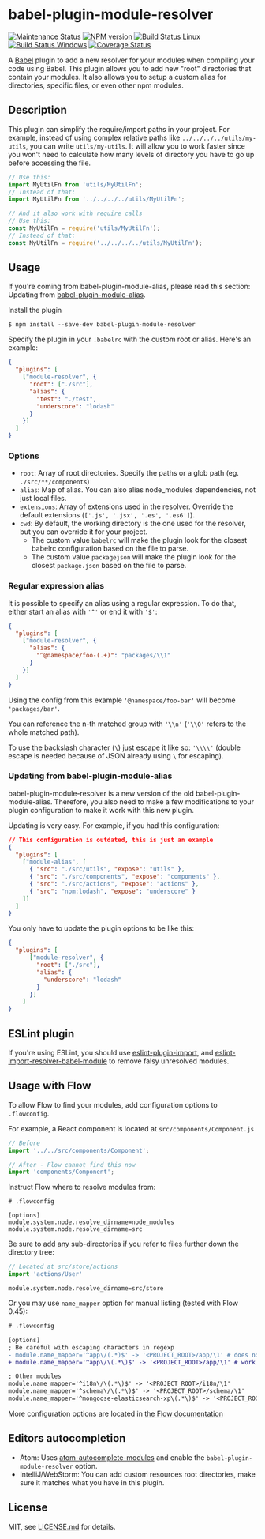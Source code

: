 # babel-plugin-module-resolver
[![Maintenance Status][status-image]][status-url] [![NPM version][npm-image]][npm-url] [![Build Status Linux][circleci-image]][circleci-url] [![Build Status Windows][appveyor-image]][appveyor-url] [![Coverage Status][coverage-image]][coverage-url]

A [Babel](http://babeljs.io) plugin to add a new resolver for your modules when compiling your code using Babel. This plugin allows you to add new "root" directories that contain your modules. It also allows you to setup a custom alias for directories, specific files, or even other npm modules.

## Description

This plugin can simplify the require/import paths in your project. For example, instead of using complex relative paths like `../../../../utils/my-utils`, you can write `utils/my-utils`. It will allow you to work faster since you won't need to calculate how many levels of directory you have to go up before accessing the file.

```js
// Use this:
import MyUtilFn from 'utils/MyUtilFn';
// Instead of that:
import MyUtilFn from '../../../../utils/MyUtilFn';

// And it also work with require calls
// Use this:
const MyUtilFn = require('utils/MyUtilFn');
// Instead of that:
const MyUtilFn = require('../../../../utils/MyUtilFn');
```

## Usage

If you're coming from babel-plugin-module-alias, please read this section: Updating from [babel-plugin-module-alias](#updating-from-babel-plugin-module-alias).

Install the plugin

```
$ npm install --save-dev babel-plugin-module-resolver
```

Specify the plugin in your `.babelrc` with the custom root or alias. Here's an example:
```json
{
  "plugins": [
    ["module-resolver", {
      "root": ["./src"],
      "alias": {
        "test": "./test",
        "underscore": "lodash"
      }
    }]
  ]
}
```

### Options

- `root`: Array of root directories. Specify the paths or a glob path (eg. `./src/**/components`)
- `alias`: Map of alias. You can also alias node_modules dependencies, not just local files.
- `extensions`: Array of extensions used in the resolver. Override the default extensions (`['.js', '.jsx', '.es', '.es6']`).
- `cwd`: By default, the working directory is the one used for the resolver, but you can override it for your project.
    - The custom value `babelrc` will make the plugin look for the closest babelrc configuration based on the file to parse.
    - The custom value `packagejson` will make the plugin look for the closest `package.json` based on the file to parse.

### Regular expression alias

It is possible to specify an alias using a regular expression. To do that, either start an alias with `'^'` or end it with `'$'`:

```json
{
  "plugins": [
    ["module-resolver", {
      "alias": {
        "^@namespace/foo-(.+)": "packages/\\1"
      }
    }]
  ]
}
```

Using the config from this example `'@namespace/foo-bar'` will become `'packages/bar'`.

You can reference the n-th matched group with `'\\n'` (`'\\0'` refers to the whole matched path).

To use the backslash character (`\`) just escape it like so: `'\\\\'` (double escape is needed because of JSON already using `\` for escaping).

### Updating from babel-plugin-module-alias

babel-plugin-module-resolver is a new version of the old babel-plugin-module-alias. Therefore, you also need to make a few modifications to your plugin configuration to make it work with this new plugin.

Updating is very easy. For example, if you had this configuration:
```json
// This configuration is outdated, this is just an example
{
  "plugins": [
    ["module-alias", [
      { "src": "./src/utils", "expose": "utils" },
      { "src": "./src/components", "expose": "components" },
      { "src": "./src/actions", "expose": "actions" },
      { "src": "npm:lodash", "expose": "underscore" }
    ]]
  ]
}
```
You only have to update the plugin options to be like this:
```json
{
  "plugins": [
      ["module-resolver", {
        "root": ["./src"],
        "alias": {
          "underscore": "lodash"
        }
      }]
    ]
}
```

## ESLint plugin

If you're using ESLint, you should use [eslint-plugin-import][eslint-plugin-import], and [eslint-import-resolver-babel-module][eslint-import-resolver-babel-module] to remove falsy unresolved modules.

## Usage with Flow

To allow Flow to find your modules, add configuration options
to `.flowconfig`.

For example, a React component is located at `src/components/Component.js`

```js
// Before
import '../../src/components/Component';

// After - Flow cannot find this now
import 'components/Component';
```

Instruct Flow where to resolve modules from:

```
# .flowconfig

[options]
module.system.node.resolve_dirname=node_modules
module.system.node.resolve_dirname=src
```

Be sure to add any sub-directories if you refer to files further down the
directory tree:

```js
// Located at src/store/actions
import 'actions/User'
```
```
module.system.node.resolve_dirname=src/store
```

Or you may use `name_mapper` option for manual listing (tested with Flow 0.45):

```diff
# .flowconfig

[options]
; Be careful with escaping characters in regexp
- module.name_mapper='^app\/(.*)$' -> '<PROJECT_ROOT>/app/\1' # does not work
+ module.name_mapper='^app\/\(.*\)$' -> '<PROJECT_ROOT>/app/\1' # work as expected

; Other modules
module.name_mapper='^i18n\/\(.*\)$' -> '<PROJECT_ROOT>/i18n/\1'
module.name_mapper='^schema\/\(.*\)$' -> '<PROJECT_ROOT>/schema/\1'
module.name_mapper='^mongoose-elasticsearch-xp\(.*\)$' -> '<PROJECT_ROOT>/lib/mongoose-elasticsearch-xp\1'
```

More configuration options are located in [the Flow documentation](https://flowtype.org/docs/advanced-configuration.html)

## Editors autocompletion

- Atom: Uses [atom-autocomplete-modules][atom-autocomplete-modules] and enable the `babel-plugin-module-resolver` option.
- IntelliJ/WebStorm: You can add custom resources root directories, make sure it matches what you have in this plugin.

## License

MIT, see [LICENSE.md](/LICENSE.md) for details.


[status-image]: https://img.shields.io/badge/status-maintained-brightgreen.svg
[status-url]: https://github.com/tleunen/babel-plugin-module-resolver

[npm-image]: https://img.shields.io/npm/v/babel-plugin-module-resolver.svg
[npm-url]: https://www.npmjs.com/package/babel-plugin-module-resolver

[circleci-image]: https://img.shields.io/circleci/project/tleunen/babel-plugin-module-resolver/master.svg?logo=data%3Aimage%2Fsvg%2Bxml%3Bbase64%2CPHN2ZyB4bWxucz0iaHR0cDovL3d3dy53My5vcmcvMjAwMC9zdmciIHhtbG5zOnhsaW5rPSJodHRwOi8vd3d3LnczLm9yZy8xOTk5L3hsaW5rIiB2aWV3Qm94PSItMTQyLjUgLTE0Mi41IDI4NSAyODUiPjxjaXJjbGUgcj0iMTQxLjciIGZpbGw9IiNERDQ4MTQiLz48ZyBpZD0iYSIgZmlsbD0iI0ZGRiI%2BPGNpcmNsZSBjeD0iLTk2LjQiIHI9IjE4LjkiLz48cGF0aCBkPSJNLTQ1LjYgNjguNGMtMTYuNi0xMS0yOS0yOC0zNC00Ny44IDYtNSA5LjgtMTIuMyA5LjgtMjAuNnMtMy44LTE1LjctOS44LTIwLjZjNS0xOS44IDE3LjQtMzYuNyAzNC00Ny44bDEzLjggMjMuMkMtNDYtMzUuMi01NS4zLTE4LjctNTUuMyAwYzAgMTguNyA5LjMgMzUuMiAyMy41IDQ1LjJ6Ii8%2BPC9nPjx1c2UgeGxpbms6aHJlZj0iI2EiIHRyYW5zZm9ybT0icm90YXRlKDEyMCkiLz48dXNlIHhsaW5rOmhyZWY9IiNhIiB0cmFuc2Zvcm09InJvdGF0ZSgyNDApIi8%2BPC9zdmc%2B
[circleci-url]: https://circleci.com/gh/tleunen/babel-plugin-module-resolver

[appveyor-image]: https://img.shields.io/appveyor/ci/tleunen/babel-plugin-module-resolver/master.svg?logo=data%3Aimage%2Fsvg%2Bxml%3Bbase64%2CPHN2ZyB4bWxucz0iaHR0cDovL3d3dy53My5vcmcvMjAwMC9zdmciIHZlcnNpb249IjEuMSIgd2lkdGg9IjEyOCIgaGVpZ2h0PSIxMjgiIHZpZXdCb3g9IjAgMCAxMjggMTI4Ij48ZyBmaWxsPSIjMUJBMUUyIiB0cmFuc2Zvcm09InNjYWxlKDgpIj48cGF0aCBkPSJNMCAyLjI2NWw2LjUzOS0uODg4LjAwMyA2LjI4OC02LjUzNi4wMzd6Ii8%2BPHBhdGggZD0iTTYuNTM2IDguMzlsLjAwNSA2LjI5My02LjUzNi0uODk2di01LjQ0eiIvPjxwYXRoIGQ9Ik03LjMyOCAxLjI2MWw4LjY3LTEuMjYxdjcuNTg1bC04LjY3LjA2OXoiLz48cGF0aCBkPSJNMTYgOC40NDlsLS4wMDIgNy41NTEtOC42Ny0xLjIyLS4wMTItNi4zNDV6Ii8%2BPC9nPjwvc3ZnPg==
[appveyor-url]: https://ci.appveyor.com/project/tleunen/babel-plugin-module-resolver

[coverage-image]: https://codecov.io/gh/tleunen/babel-plugin-module-resolver/branch/master/graph/badge.svg
[coverage-url]: https://codecov.io/gh/tleunen/babel-plugin-module-resolver

[eslint-import-resolver-babel-module]: https://github.com/tleunen/eslint-import-resolver-babel-module
[eslint-plugin-import]: https://github.com/benmosher/eslint-plugin-import
[atom-autocomplete-modules]: https://github.com/nkt/atom-autocomplete-modules
